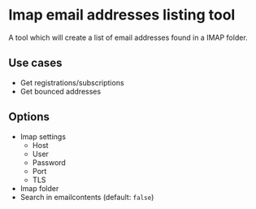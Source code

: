 # Imap email addresses listing tool
A tool which will create a list of email addresses found in a IMAP folder. 

## Use cases
- Get registrations/subscriptions
- Get bounced addresses

## Options
- Imap settings
  - Host
  - User
  - Password
  - Port
  - TLS
- Imap folder
- Search in emailcontents (default: `false`)
